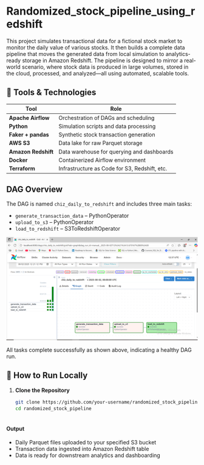 
# Randomized_stock_pipeline_using_redshift
This project simulates transactional data for a fictional stock market to monitor the daily value of various stocks. It then builds a complete data pipeline that moves the generated data from local simulation to analytics-ready storage in Amazon Redshift.
The pipeline is designed to mirror a real-world scenario, where stock data is produced in large volumes, stored in the cloud, processed, and analyzed—all using automated, scalable tools.


## 🧰 Tools & Technologies

| Tool              | Role                                            |
|-------------------|-------------------------------------------------|
| **Apache Airflow** | Orchestration of DAGs and scheduling            |
| **Python**         | Simulation scripts and data processing          |
| **Faker + pandas** | Synthetic stock transaction generation          |
| **AWS S3**         | Data lake for raw Parquet storage               |
| **Amazon Redshift**| Data warehouse for querying and dashboards      |
| **Docker**         | Containerized Airflow environment               |
| **Terraform**      | Infrastructure as Code for S3, Redshift, etc.  |


##  DAG Overview
The DAG is named `chiz_daily_to_redshift` and includes three main tasks:

- `generate_transaction_data` – PythonOperator  
- `upload_to_s3` – PythonOperator  
- `load_to_redshift` – S3ToRedshiftOperator
  
![DAG Screenshot](./2.PNG)

All tasks complete successfully as shown above, indicating a healthy DAG run.

## 🚀 How to Run Locally

1. **Clone the Repository**
   ```bash
   git clone https://github.com/your-username/randomized_stock_pipeline.git
   cd randomized_stock_pipeline



  #### Output
-  Daily Parquet files uploaded to your specified S3 bucket
- Transaction data ingested into Amazon Redshift table
- Data is ready for downstream analytics and dashboarding

   

